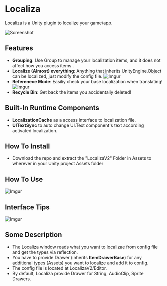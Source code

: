 # Localiza
Localiza is a Unity plugin to localize your game/app.

![Screenshot](https://i.imgur.com/lE3Um4c.png)

## Features 
- **Grouping**: Use Group to manage your localization items, and it does not affect how you access items .
- **Localize (Almost) everything**: Anything that inherits UnityEngine.Object can be localized, just modify the config file.
![Imgur](https://i.imgur.com/KKnoWXU.png)
- **Referenece Mode**: Easiliy check your base localization when translating!
![Imgur](https://i.imgur.com/IeDbZNa.png)
- **Recycle Bin**: Get back the items you accidentally deleted!

## Built-In Runtime Components
- **LocalizationCache** as a access interface to localization file.
- **UITextSync** to auto change UI.Text component's text according activated localization.

## How To Install
- Download the repo and extract the "LocalizaV2" Folder in Assets to wherever in your Unity project Assets folder

## How To Use
![Imgur](https://i.imgur.com/E0FRy5A.png)

## Interface Tips
![Imgur](https://i.imgur.com/R6f2EIx.png)

## Some Description
- The Localiza window reads what you want to localizae from config file and get the types via reflection.
- You have to provide Drawer (inherits **ItemDrawerBase**) for any additional types (Assets) you want to localize and add it to config.
- The config file is located at LocalizaV2/Editor.
- By default, Localiza provide Drawer for String, AudioClip, Sprite Drawers.

